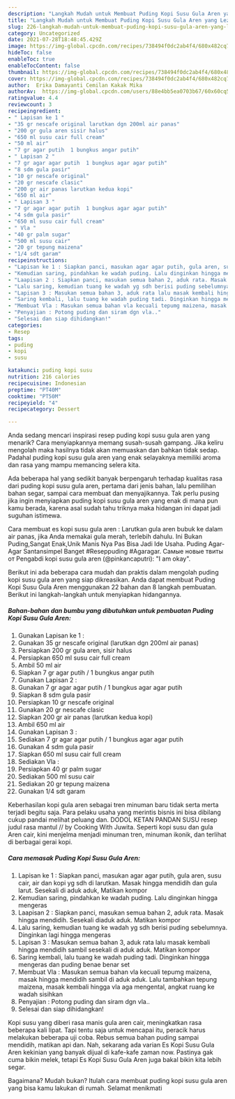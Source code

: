 ```yaml
---
description: "Langkah Mudah untuk Membuat Puding Kopi Susu Gula Aren yang Lezat"
title: "Langkah Mudah untuk Membuat Puding Kopi Susu Gula Aren yang Lezat"
slug: 226-langkah-mudah-untuk-membuat-puding-kopi-susu-gula-aren-yang-lezat
category: Uncategorized
date: 2021-07-28T18:48:45.429Z
image: https://img-global.cpcdn.com/recipes/738494f0dc2ab4f4/680x482cq70/puding-kopi-susu-gula-aren-foto-resep-utama.jpg
hideToc: false
enableToc: true
enableTocContent: false
thumbnail: https://img-global.cpcdn.com/recipes/738494f0dc2ab4f4/680x482cq70/puding-kopi-susu-gula-aren-foto-resep-utama.jpg
cover: https://img-global.cpcdn.com/recipes/738494f0dc2ab4f4/680x482cq70/puding-kopi-susu-gula-aren-foto-resep-utama.jpg
author:  Erika Damayanti Cemilan Kakak Mika
authorAv:  https://img-global.cpcdn.com/users/88e4bb5ea0703b67/60x60cq50/avatar.jpg
ratingvalue: 4.4
reviewcount: 3
recipeingredient:
- " Lapisan ke 1 "
- "35 gr nescafe original larutkan dgn 200ml air panas"
- "200 gr gula aren sisir halus"
- "650 ml susu cair full cream"
- "50 ml air"
- "7 gr agar putih  1 bungkus angar putih"
- " Lapisan 2 "
- "7 gr agar agar putih  1 bungkus agar agar putih"
- "8 sdm gula pasir"
- "10 gr nescafe original"
- "20 gr nescafe clasic"
- "200 gr air panas larutkan kedua kopi"
- "650 ml air"
- " Lapisan 3 "
- "7 gr agar agar putih  1 bungkus agar agar putih"
- "4 sdm gula pasir"
- "650 ml susu cair full cream"
- " Vla "
- "40 gr palm sugar"
- "500 ml susu cair"
- "20 gr tepung maizena"
- "1/4 sdt garam"
recipeinstructions:
- "Lapisan ke 1 : Siapkan panci, masukan agar agar putih, gula aren, susu cair, air dan kopi yg sdh di larutkan. Masak hingga mendidih dan gula larut. Sesekali di aduk aduk, Matikan kompor"
- "Kemudian saring, pindahkan ke wadah puding. Lalu dinginkan hingga mengeras"
- "Laapisan 2 : Siapkan panci, masukan semua bahan 2, aduk rata. Masak hingga mendidih. Sesekali diaduk aduk. Matikan kompor"
- "Lalu saring, kemudian tuang ke wadah yg sdh berisi puding sebelumnya. Dinginkan lagi hingga mengeras"
- "Lapisan 3 : Masukan semua bahan 3, aduk rata lalu masak kembali hingga mendidih sambil sesekali di aduk aduk. Matikan kompor"
- "Saring kembali, lalu tuang ke wadah puding tadi. Dinginkan hingga mengeras dan puding benae benar set"
- "Membuat Vla : Masukan semua bahan vla kecuali tepumg maizena, masak hingga mendidih sambil di aduk aduk. Lalu tambahkan tepung maizena, masak kembali hingga vla aga mengental, angkat ruang ke wadah sisihkan"
- "Penyajian : Potong puding dan siram dgn vla.."
- "Selesai dan siap dihidangkan!"
categories:
- Resep
tags:
- puding
- kopi
- susu

katakunci: puding kopi susu 
nutrition: 216 calories
recipecuisine: Indonesian
preptime: "PT40M"
cooktime: "PT50M"
recipeyield: "4"
recipecategory: Dessert

---
```



Anda sedang mencari inspirasi resep puding kopi susu gula aren yang menarik? Cara menyiapkannya memang susah-susah gampang. Jika keliru mengolah maka hasilnya tidak akan memuaskan dan bahkan tidak sedap. Padahal puding kopi susu gula aren yang enak selayaknya memiliki aroma dan rasa yang mampu memancing selera kita.


Ada beberapa hal yang sedikit banyak berpengaruh terhadap kualitas rasa dari puding kopi susu gula aren, pertama dari jenis bahan, lalu pemilihan bahan segar, sampai cara membuat dan menyajikannya. Tak perlu pusing jika ingin menyiapkan puding kopi susu gula aren yang enak di mana pun kamu berada, karena asal sudah tahu triknya maka hidangan ini dapat jadi suguhan istimewa.

Cara membuat es kopi susu gula aren : Larutkan gula aren bubuk ke dalam air panas, jika Anda memakai gula merah, terlebih dahulu. Ini Bukan Puding,Sangat Enak,Unik Manis Nya Pas Bisa Jadi Ide Usaha. Puding Agar-Agar Santansimpel Banget #Reseppuding #Agaragar. Самые новые твиты от Pengabdi kopi susu gula aren (@pinkancaputri): &#34;I am okay&#34;.


Berikut ini ada beberapa cara mudah dan praktis dalam mengolah puding kopi susu gula aren yang siap dikreasikan. Anda dapat membuat Puding Kopi Susu Gula Aren menggunakan 22 bahan dan 8 langkah pembuatan. Berikut ini langkah-langkah untuk menyiapkan hidangannya.

<!--inarticleads1-->

##### Bahan-bahan dan bumbu yang dibutuhkan untuk pembuatan Puding Kopi Susu Gula Aren:

1. Gunakan  Lapisan ke 1 :
1. Gunakan 35 gr nescafe original (larutkan dgn 200ml air panas)
1. Persiapkan 200 gr gula aren, sisir halus
1. Persiapkan 650 ml susu cair full cream
1. Ambil 50 ml air
1. Siapkan 7 gr agar putih / 1 bungkus angar putih
1. Gunakan  Lapisan 2 :
1. Gunakan 7 gr agar agar putih / 1 bungkus agar agar putih
1. Siapkan 8 sdm gula pasir
1. Persiapkan 10 gr nescafe original
1. Gunakan 20 gr nescafe clasic
1. Siapkan 200 gr air panas (larutkan kedua kopi)
1. Ambil 650 ml air
1. Gunakan  Lapisan 3 :
1. Sediakan 7 gr agar agar putih / 1 bungkus agar agar putih
1. Gunakan 4 sdm gula pasir
1. Siapkan 650 ml susu cair full cream
1. Sediakan  Vla :
1. Persiapkan 40 gr palm sugar
1. Sediakan 500 ml susu cair
1. Sediakan 20 gr tepung maizena
1. Gunakan 1/4 sdt garam


Keberhasilan kopi gula aren sebagai tren minuman baru tidak serta merta terjadi begitu saja. Para pelaku usaha yang merintis bisnis ini bisa dibilang cukup pandai melihat peluang dan. DODOL KETAN PANDAN SUSU resep judul rasa mantul // by Cooking With Juwita. Seperti kopi susu dan gula Aren cair, kini menjelma menjadi minuman tren, minuman ikonik, dan terlihat di berbagai gerai kopi. 

<!--inarticleads2-->

##### Cara memasak Puding Kopi Susu Gula Aren:

1. Lapisan ke 1 : Siapkan panci, masukan agar agar putih, gula aren, susu cair, air dan kopi yg sdh di larutkan. Masak hingga mendidih dan gula larut. Sesekali di aduk aduk, Matikan kompor
1. Kemudian saring, pindahkan ke wadah puding. Lalu dinginkan hingga mengeras
1. Laapisan 2 : Siapkan panci, masukan semua bahan 2, aduk rata. Masak hingga mendidih. Sesekali diaduk aduk. Matikan kompor
1. Lalu saring, kemudian tuang ke wadah yg sdh berisi puding sebelumnya. Dinginkan lagi hingga mengeras
1. Lapisan 3 : Masukan semua bahan 3, aduk rata lalu masak kembali hingga mendidih sambil sesekali di aduk aduk. Matikan kompor
1. Saring kembali, lalu tuang ke wadah puding tadi. Dinginkan hingga mengeras dan puding benae benar set
1. Membuat Vla : Masukan semua bahan vla kecuali tepumg maizena, masak hingga mendidih sambil di aduk aduk. Lalu tambahkan tepung maizena, masak kembali hingga vla aga mengental, angkat ruang ke wadah sisihkan
1. Penyajian : Potong puding dan siram dgn vla..
1. Selesai dan siap dihidangkan!

Kopi susu yang diberi rasa manis gula aren cair, meningkatkan rasa beberapa kali lipat. Tapi tentu saja untuk mencapai itu, peracik harus melakukan beberapa uji coba. Rebus semua bahan puding sampai mendidih, matikan api dan. Nah, sekarang ada varian Es Kopi Susu Gula Aren kekinian yang banyak dijual di kafe-kafe zaman now. Pastinya gak cuma bikin melek, tetapi Es Kopi Susu Gula Aren juga bakal bikin kita lebih segar. 

Bagaimana? Mudah bukan? Itulah cara membuat puding kopi susu gula aren yang bisa kamu lakukan di rumah. Selamat menikmati
